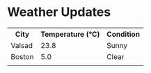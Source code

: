 # Weather Updates

<!-- WEATHER-UPDATE-START -->
<table><tr><th>City</th><th>Temperature (°C)</th><th>Condition</th></tr><tr><td>Valsad</td><td>23.8</td><td>Sunny</td></tr><tr><td>Boston</td><td>5.0</td><td>Clear</td></tr><tr><td></td><td></td><td></td></tr></table>
<!-- WEATHER-UPDATE-END -->
